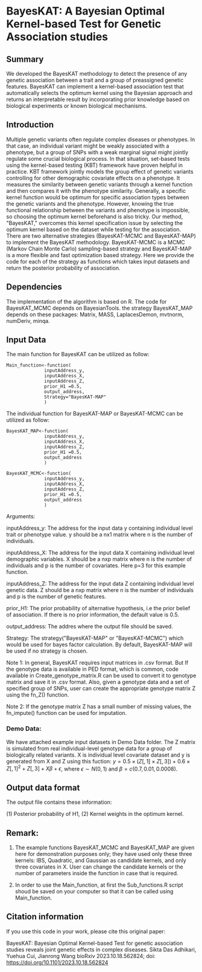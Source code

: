 # BayesKAT: A Bayesian Optimal Kernel-based Test for Genetic Association studies

## Summary
We developed the BayesKAT methodology to detect the presence of any genetic association between a trait and a group of preassigned genetic features. BayesKAT can implement a kernel-based association test that automatically selects the optimum kernel using the Bayesian approach and returns an interpretable result by incorporating prior knowledge based on biological experiments or known biological mechanisms.   

## Introduction
Multiple genetic variants often regulate complex diseases or phenotypes. In that case, an individual variant might be weakly associated with a phenotype, but a group of SNPs with a weak marginal signal might jointly regulate some crucial biological process. In that situation, set-based tests using the kernel-based testing (KBT) framework have proven helpful in practice. KBT framework jointly models the group effect of genetic variants controlling for other demographic covariate effects on a phenotype. It measures the similarity between genetic variants through a kernel function and then compares it with the phenotype similarity. Generally, a specific kernel function would be optimum for specific association types between the genetic variants and the phenotype. However, knowing the true functional relationship between the variants and phenotype is impossible, so choosing the optimum kernel beforehand is also tricky. Our method, "BayesKAT," overcomes this kernel specification issue by selecting the optimum kernel based on the dataset while testing for the association. There are two alternative strategies (BayesKAT-MCMC and BayesKAT-MAP) to implement the BayesKAT methodology. BayesKAT-MCMC is a MCMC (Markov Chain Monte Carlo) sampling-based strategy and BayesKAT-MAP is a more flexible and fast optimization based strategy. Here we provide the code for each of the strategy as functions which takes input datasets and return the posterior probability of association. 

## Dependencies
The implementation of the algorithm is based on R. The code for BayesKAT_MCMC depends on BayesianTools. the strategy BayesKAT_MAP depends on these packages: Matrix, MASS, LaplacesDemon, mvtnorm, numDeriv, minqa.

## Input Data
The main function for BayesKAT can be utilized as follow:
```
Main_function<-function(
              inputAddress_y,
              inputAddress_X,
              inputAddress_Z,
              prior_H1 =0.5,
              output_address,
              Strategy="BayesKAT-MAP"
              )
```

The individual function for BayesKAT-MAP or BayesKAT-MCMC can be utilized as follow:
```
BayesKAT_MAP<-function(
              inputAddress_y,
              inputAddress_X,
              inputAddress_Z,
              prior_H1 =0.5,
              output_address
              )
              
BayesKAT_MCMC<-function(
              inputAddress_y,
              inputAddress_X,
              inputAddress_Z,
              prior_H1 =0.5,
              output_address
              )              
```

Arguments:

inputAddress_y: The address for the input data y containing individual level trait or phenotype value. y should be a nx1 matrix where n is the number of individuals.

inputAddress_X: The address for the input data X containing individual level demographic variables. X should be a nxp matrix where n is the number of individuals and p is the number of covariates. Here p=3 for this example function. 

inputAddress_Z: The address for the input data Z containing individual level genetic data. Z should be a nxp matrix where n is the number of individuals and p is the number of genetic features.

prior_H1: The prior probability of alternative hypothesis, i.e the prior belief of association. If there is no prior information, the default value is 0.5.

output_address: The addres where the output file should be saved.

Strategy: The strategy("BayesKAT-MAP" or "BayesKAT-MCMC") which would be used for bayes factor calculation. By default, BayesKAT-MAP will be used if no strategy is chosen. 

Note 1: In general, BayesKAT requires input matrices in .csv format. But  If the genotype data is available in PED format, which is common, code available in Create_genotype_matrix.R can be used to convert it to genotype matrix and save it in .csv format. Also, given a genotype data and a set of specified group of SNPs, user can create the appropriate genotype matrix Z using the fn_Z() function.  

Note 2: If the genotype matrix Z has a small number of missing values, the fn_impute() function can be used for imputation. 

### Demo Data:
We have attached example input datasets in Demo Data folder. The Z matrix is simulated from real individual-level genotype data for a group of biologically related variants. X is individual level covariate dataset and y is generated from X and Z using this fuction: 
$y= 0.5 \times (Z[,1] \times Z[,3]) + 0.6 \times Z[,1]^2 + Z[,3] + X\beta + \epsilon$, where $\epsilon \sim N(0,1)$ and $\beta= c(0.7,0.01,0.0008)$.


## Output data format
The output file contains these information:

(1) Posterior probability of H1,
(2) Kernel weights in the optimum kernel.

## Remark:
1. The example functions BayesKAT_MCMC and BayesKAT_MAP are given here for demonstration purposes only; they have used only these three kernels: IBS, Quadratic, and Gaussian as candidate kernels, and only three covariates in X. User can change the candidate kernels or the number of parameters inside the function in case that is required. 

2. In order to use the Main_function, at first the Sub_functions.R script shoud be saved on your computer so that it can be called using Main_function.


## Citation information
If you use this code in your work, please cite this original paper: 

BayesKAT: Bayesian Optimal Kernel-based Test for genetic association studies reveals joint genetic effects in complex diseases.
Sikta Das Adhikari, Yuehua Cui, Jianrong Wang
bioRxiv 2023.10.18.562824; doi: https://doi.org/10.1101/2023.10.18.562824
